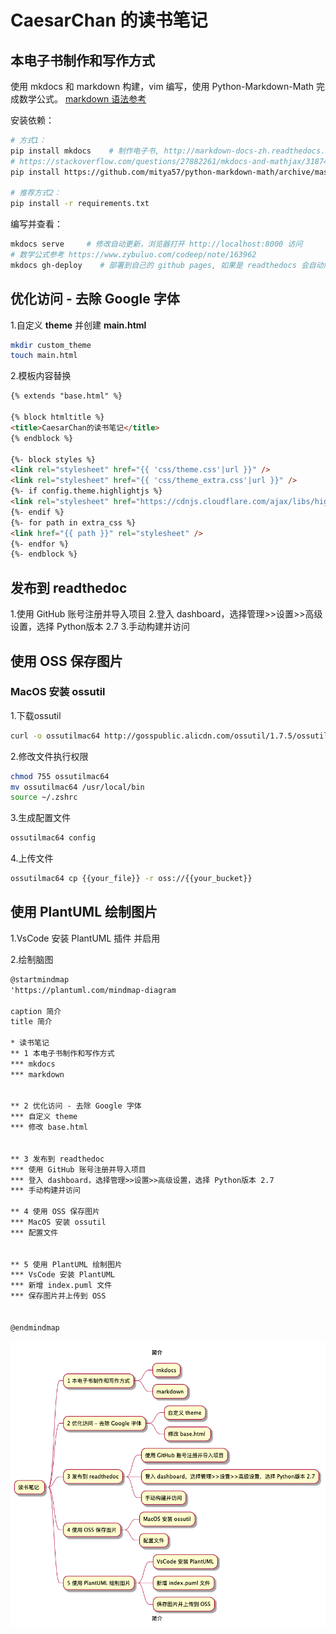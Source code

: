 # CaesarChan 的读书笔记

## 本电子书制作和写作方式

使用 mkdocs 和 markdown 构建，vim 编写，使用  Python-Markdown-Math 完成数学公式。
[markdown 语法参考](http://xianbai.me/learn-md/article/about/readme.html)

安装依赖：

```sh
# 方式1：
pip install mkdocs    # 制作电子书, http://markdown-docs-zh.readthedocs.io/zh_CN/latest/
# https://stackoverflow.com/questions/27882261/mkdocs-and-mathjax/31874157
pip install https://github.com/mitya57/python-markdown-math/archive/master.zip

# 推荐方式2：
pip install -r requirements.txt
```

编写并查看：

```sh
mkdocs serve     # 修改自动更新，浏览器打开 http://localhost:8000 访问
# 数学公式参考 https://www.zybuluo.com/codeep/note/163962
mkdocs gh-deploy    # 部署到自己的 github pages, 如果是 readthedocs 会自动触发构建
```

## 优化访问 - 去除 Google 字体

1.自定义 **theme** 并创建 **main.html**

```bash
mkdir custom_theme
touch main.html
```

2.模板内容替换

```html
{% extends "base.html" %}

{% block htmltitle %}
<title>CaesarChan的读书笔记</title>
{% endblock %}

{%- block styles %}
<link rel="stylesheet" href="{{ 'css/theme.css'|url }}" />
<link rel="stylesheet" href="{{ 'css/theme_extra.css'|url }}" />
{%- if config.theme.highlightjs %}
<link rel="stylesheet" href="https://cdnjs.cloudflare.com/ajax/libs/highlight.js/10.5.0/styles/github.min.css" />
{%- endif %}
{%- for path in extra_css %}
<link href="{{ path }}" rel="stylesheet" />
{%- endfor %}
{%- endblock %}

```

## 发布到 readthedoc

1.使用 GitHub 账号注册并导入项目
2.登入 dashboard，选择管理>>设置>>高级设置，选择 Python版本 2.7
3.手动构建并访问

## 使用 OSS 保存图片

### MacOS 安装 ossutil

1.下载ossutil

```bash
curl -o ossutilmac64 http://gosspublic.alicdn.com/ossutil/1.7.5/ossutilmac64
```

2.修改文件执行权限

```bash
chmod 755 ossutilmac64
mv ossutilmac64 /usr/local/bin 
source ~/.zshrc
```

3.生成配置文件

```bash
ossutilmac64 config
```

4.上传文件

```bash
ossutilmac64 cp {{your_file}} -r oss://{{your_bucket}}
```

## 使用 PlantUML 绘制图片

1.VsCode 安装 PlantUML 插件 并启用

2.绘制脑图  

```xml
@startmindmap
'https://plantuml.com/mindmap-diagram

caption 简介
title 简介 

* 读书笔记 
** 1 本电子书制作和写作方式
*** mkdocs
*** markdown


** 2 优化访问 - 去除 Google 字体
*** 自定义 theme
*** 修改 base.html 


** 3 发布到 readthedoc
*** 使用 GitHub 账号注册并导入项目
*** 登入 dashboard，选择管理>>设置>>高级设置，选择 Python版本 2.7
*** 手动构建并访问

** 4 使用 OSS 保存图片
*** MacOS 安装 ossutil
*** 配置文件


** 5 使用 PlantUML 绘制图片
*** VsCode 安装 PlantUML
*** 新增 index.puml 文件
*** 保存图片并上传到 OSS


@endmindmap

```

![](./简介.png)
